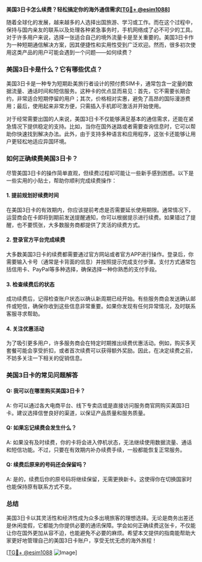 **美国3日卡怎么续费？轻松搞定你的海外通信需求[[TG💪+ @esim1088](https://t.me/s/esim1088)]**

随着全球化的发展，越来越多的人选择出国旅游、学习或工作。而在这个过程中，保持与国内亲友的联系以及处理各种紧急事务时，手机网络成了必不可少的工具。对于许多用户来说，选择一张适合自己的境外流量卡是至关重要的。美国3日卡作为一种短期通信解决方案，因其便捷性和实用性受到广泛欢迎。然而，很多初次使用这类产品的用户可能会遇到一个问题——如何续费？

### 美国3日卡是什么？它有哪些优点？

美国3日卡是一种专为短期赴美旅行者设计的预付费SIM卡，通常包含一定量的数据流量、通话时间和短信服务。这种卡的优点显而易见：首先，它不需要长期合约，非常适合短期停留的用户；其次，价格相对实惠，避免了高昂的国际漫游费用；最后，使用起来非常方便，只需插入手机即可激活并开始使用。

对于经常需要出国的人来说，美国3日卡不仅能够满足基本的通信需求，还能在紧急情况下提供稳定的支持。比如，当你在国外迷路或者需要查询信息时，它可以帮助你快速找到解决办法。此外，由于支持多种语言和应用程序，这张卡还能够让用户更轻松地适应异国环境。

### 如何正确续费美国3日卡？

尽管美国3日卡的操作简单直观，但续费过程却可能让一些新手感到困惑。以下是一些实用的小贴士，帮助你顺利完成续费操作：

#### 1. 提前规划好续费时间

在美国3日卡的有效期内，你应该提前考虑是否需要延长使用期限。通常情况下，运营商会在卡即将到期前发送提醒通知，你可以根据提示进行续费。如果错过了提醒，也不要慌张，大多数服务商都提供了灵活的续费方式。

#### 2. 登录官方平台完成续费

大多数美国3日卡的续费都需要通过官方网站或者官方APP进行操作。登录后，你需要输入卡号（通常是卡背面的信息）并按照提示完成支付步骤。支付方式通常包括信用卡、PayPal等多种选择，确保选择一种你熟悉的支付手段。

#### 3. 检查续费后的状态

成功续费后，记得检查账户状态以确认新周期已经开始。有些服务商会发送确认邮件或短信，确保你收到这些信息非常重要。如果你发现有任何异常情况，及时联系客服寻求帮助。

#### 4. 关注优惠活动

为了吸引更多用户，许多服务商会在特定时期推出续费优惠活动。例如，购买多天套餐可能会享受折扣，或者首次续费可以获得额外奖励。因此，在决定续费之前，不妨多关注一下相关的促销信息。

### 美国3日卡的常见问题解答

#### Q: 我可以在哪里购买美国3日卡？
A: 你可以通过各大电商平台、线下专卖店或是直接访问服务商官网购买美国3日卡。建议选择信誉良好的渠道，以保证产品质量和服务质量。

#### Q: 如果忘记续费会发生什么？
A: 如果没有及时续费，你的卡将会进入停机状态，无法继续使用数据流量、通话和短信功能。不过，只要在有效期内补办续费手续，一般都能恢复正常服务。

#### Q: 续费后原来的号码还会保留吗？
A: 是的，续费后你的原号码将继续保留，无需更换新卡。这使得你在切换国家时也能保持原有联系方式不变。

### 总结

美国3日卡以其灵活性和经济性成为众多出境旅客的理想选择。无论是商务出差还是休闲度假，它都能为你提供必要的通讯保障。学会如何正确续费这张卡，不仅能让你在国外更加从容不迫，也能避免不必要的麻烦。希望本文提供的指南能帮助大家更好地管理自己的美国3日卡账户，享受无忧无虑的海外旅程！

[[TG💪+ @esim1088](https://t.me/s/esim1088) ![Image](https://i.postimg.cc/4NQfJmqS/Snipaste-2025-05-13-00-14-12.png)]